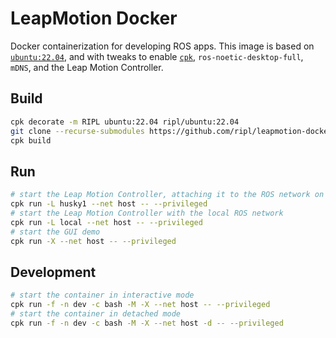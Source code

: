 # LeapMotion Docker

Docker containerization for developing ROS apps. This image is based on [`ubuntu:22.04`](https://hub.docker.com/_/ubuntu), and with tweaks to enable [`cpk`](https://cpk.readthedocs.io/en/latest/), `ros-noetic-desktop-full`, `mDNS`, and the Leap Motion Controller.

## Build

```bash
cpk decorate -m RIPL ubuntu:22.04 ripl/ubuntu:22.04
git clone --recurse-submodules https://github.com/ripl/leapmotion-docker.git && cd leapmotion-docker/
cpk build
```

## Run

```bash
# start the Leap Motion Controller, attaching it to the ROS network on Husky1
cpk run -L husky1 --net host -- --privileged
# start the Leap Motion Controller with the local ROS network
cpk run -L local --net host -- --privileged
# start the GUI demo
cpk run -X --net host -- --privileged
```

## Development

```bash
# start the container in interactive mode
cpk run -f -n dev -c bash -M -X --net host -- --privileged
# start the container in detached mode
cpk run -f -n dev -c bash -M -X --net host -d -- --privileged
```
